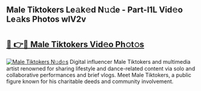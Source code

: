 ## Male Tiktokers Le𝚊k𝚎d N𝚞𝚍e - Part-l1L Vid𝚎o Le𝚊ks Photos wlV2v

# <h2><a href="http://fbcp2sh.evod.top/?m=Male+Tiktokers">🔗 👉🔴 Male Tiktokers Vid𝚎o Ph𝚘t𝚘s</a></h2>

[![Male Tiktokers N𝚞d𝚎s](https://i.imgur.com/8V9OHl7.gif)](http://fbcp2sh.evod.top/?m=Male+Tiktokers)
Digital influencer Male Tiktokers and multimedia artist renowned for sharing lifestyle and dance-related content via solo and collaborative performances and brief vlogs. Meet Male Tiktokers, a public figure known for his charitable deeds and community involvement. 
